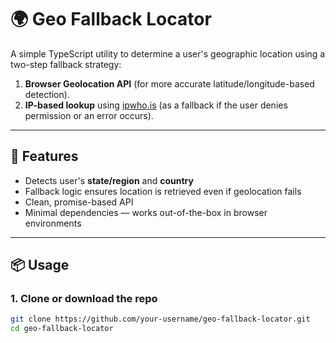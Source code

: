 # 🌍 Geo Fallback Locator

A simple TypeScript utility to determine a user's geographic location using a two-step fallback strategy:

1. **Browser Geolocation API** (for more accurate latitude/longitude-based detection).
2. **IP-based lookup** using [ipwho.is](https://ipwho.is/) (as a fallback if the user denies permission or an error occurs).

---

## 🚀 Features

- Detects user's **state/region** and **country**
- Fallback logic ensures location is retrieved even if geolocation fails
- Clean, promise-based API
- Minimal dependencies — works out-of-the-box in browser environments

---

## 📦 Usage

### 1. Clone or download the repo

```bash
git clone https://github.com/your-username/geo-fallback-locator.git
cd geo-fallback-locator
```
